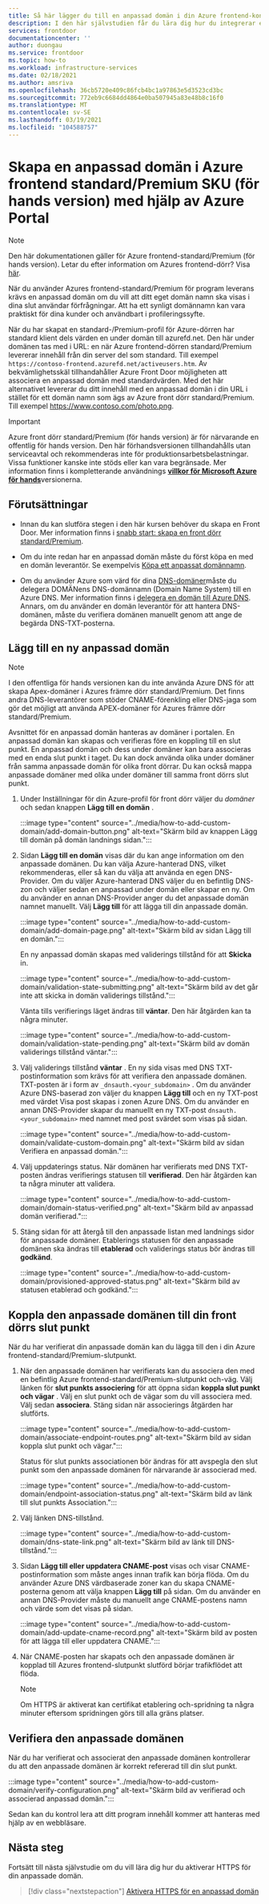 ```yaml
---
title: Så här lägger du till en anpassad domän i din Azure frontend-konfiguration för standard/Premium-SKU
description: I den här självstudien får du lära dig hur du integrerar en anpassad domän i Azures SKU för standard/Premium.
services: frontdoor
documentationcenter: ''
author: duongau
ms.service: frontdoor
ms.topic: how-to
ms.workload: infrastructure-services
ms.date: 02/18/2021
ms.author: amsriva
ms.openlocfilehash: 36cb5720e409c86fcb4bc1a97863e5d3523cd3bc
ms.sourcegitcommit: 772eb9c6684dd4864e0ba507945a83e48b8c16f0
ms.translationtype: MT
ms.contentlocale: sv-SE
ms.lasthandoff: 03/19/2021
ms.locfileid: "104588757"
---
```

# <a name="create-a-custom-domain-on-azure-front-door-standardpremium-sku-preview-using-the-azure-portal"></a>Skapa en anpassad domän i Azure frontend standard/Premium SKU (för hands version) med hjälp av Azure Portal

> [!Note]
> Den här dokumentationen gäller för Azure frontend-standard/Premium (för hands version). Letar du efter information om Azures frontend-dörr? Visa [här](../front-door-overview.md).

När du använder Azures frontend-standard/Premium för program leverans krävs en anpassad domän om du vill att ditt eget domän namn ska visas i dina slut användar förfrågningar. Att ha ett synligt domännamn kan vara praktiskt för dina kunder och användbart i profileringssyfte.

När du har skapat en standard-/Premium-profil för Azure-dörren har standard klient dels värden en under domän till azurefd.net. Den här under domänen tas med i URL: en när Azure frontend-dörren standard/Premium levererar innehåll från din server del som standard. Till exempel `https://contoso-frontend.azurefd.net/activeusers.htm`. Av bekvämlighetsskäl tillhandahåller Azure Front Door möjligheten att associera en anpassad domän med standardvärden. Med det här alternativet levererar du ditt innehåll med en anpassad domän i din URL i stället för ett domän namn som ägs av Azure front dörr standard/Premium. Till exempel https://www.contoso.com/photo.png.

> [!IMPORTANT]
> Azure front dörr standard/Premium (för hands version) är för närvarande en offentlig för hands version.
> Den här förhandsversionen tillhandahålls utan serviceavtal och rekommenderas inte för produktionsarbetsbelastningar. Vissa funktioner kanske inte stöds eller kan vara begränsade.
> Mer information finns i kompletterande användnings [**villkor för Microsoft Azure för hands**](https://azure.microsoft.com/support/legal/preview-supplemental-terms/)versionerna.

## <a name="prerequisites"></a>Förutsättningar
* Innan du kan slutföra stegen i den här kursen behöver du skapa en Front Door. Mer information finns i [snabb start: skapa en front dörr standard/Premium](create-front-door-portal.md).

* Om du inte redan har en anpassad domän måste du först köpa en med en domän leverantör. Se exempelvis [Köpa ett anpassat domännamn](../../app-service/manage-custom-dns-buy-domain.md).

* Om du använder Azure som värd för dina [DNS-domäner](../../dns/dns-overview.md)måste du delegera DOMÄNens DNS-domännamn (Domain Name System) till en Azure DNS. Mer information finns i [delegera en domän till Azure DNS](../../dns/dns-delegate-domain-azure-dns.md). Annars, om du använder en domän leverantör för att hantera DNS-domänen, måste du verifiera domänen manuellt genom att ange de begärda DNS-TXT-posterna.

## <a name="add-a-new-custom-domain"></a>Lägg till en ny anpassad domän

> [!NOTE]
> I den offentliga för hands versionen kan du inte använda Azure DNS för att skapa Apex-domäner i Azures främre dörr standard/Premium. Det finns andra DNS-leverantörer som stöder CNAME-förenkling eller DNS-jaga som gör det möjligt att använda APEX-domäner för Azures främre dörr standard/Premium.

Avsnittet för en anpassad domän hanteras av domäner i portalen. En anpassad domän kan skapas och verifieras före en koppling till en slut punkt. En anpassad domän och dess under domäner kan bara associeras med en enda slut punkt i taget. Du kan dock använda olika under domäner från samma anpassade domän för olika front dörrar. Du kan också mappa anpassade domäner med olika under domäner till samma front dörrs slut punkt.

1. Under Inställningar för din Azure-profil för front dörr väljer du *domäner*  och sedan knappen **Lägg till en domän** .

    :::image type="content" source="../media/how-to-add-custom-domain/add-domain-button.png" alt-text="Skärm bild av knappen Lägg till domän på domän landnings sidan.":::

1. Sidan **Lägg till en domän** visas där du kan ange information om den anpassade domänen. Du kan välja Azure-hanterad DNS, vilket rekommenderas, eller så kan du välja att använda en egen DNS-Provider. Om du väljer Azure-hanterad DNS väljer du en befintlig DNS-zon och väljer sedan en anpassad under domän eller skapar en ny. Om du använder en annan DNS-Provider anger du det anpassade domän namnet manuellt. Välj **Lägg till** för att lägga till din anpassade domän.

    :::image type="content" source="../media/how-to-add-custom-domain/add-domain-page.png" alt-text="Skärm bild av sidan Lägg till en domän.":::

    En ny anpassad domän skapas med validerings tillstånd för att **Skicka** in.

    :::image type="content" source="../media/how-to-add-custom-domain/validation-state-submitting.png" alt-text="Skärm bild av det går inte att skicka in domän validerings tillstånd.":::

    Vänta tills verifierings läget ändras till **väntar**. Den här åtgärden kan ta några minuter.

    :::image type="content" source="../media/how-to-add-custom-domain/validation-state-pending.png" alt-text="Skärm bild av domän validerings tillstånd väntar.":::

1. Välj validerings tillstånd **väntar** . En ny sida visas med DNS TXT-postinformation som krävs för att verifiera den anpassade domänen. TXT-posten är i form av `_dnsauth.<your_subdomain>` . Om du använder Azure DNS-baserad zon väljer du knappen **Lägg till** och en ny TXT-post med värdet Visa post skapas i zonen Azure DNS. Om du använder en annan DNS-Provider skapar du manuellt en ny TXT-post `dnsauth.<your_subdomain>` med namnet med post svärdet som visas på sidan.

    :::image type="content" source="../media/how-to-add-custom-domain/validate-custom-domain.png" alt-text="Skärm bild av sidan Verifiera en anpassad domän.":::

1. Välj uppdaterings status. När domänen har verifierats med DNS TXT-posten ändras verifierings statusen till **verifierad**. Den här åtgärden kan ta några minuter att validera.

    :::image type="content" source="../media/how-to-add-custom-domain/domain-status-verified.png" alt-text="Skärm bild av anpassad domän verifierad.":::

1. Stäng sidan för att återgå till den anpassade listan med landnings sidor för anpassade domäner. Etablerings statusen för den anpassade domänen ska ändras till **etablerad** och validerings status bör ändras till **godkänd**.

    :::image type="content" source="../media/how-to-add-custom-domain/provisioned-approved-status.png" alt-text="Skärm bild av statusen etablerad och godkänd.":::

## <a name="associate-the-custom-domain-with-your-front-door-endpoint"></a>Koppla den anpassade domänen till din front dörrs slut punkt

När du har verifierat din anpassade domän kan du lägga till den i din Azure frontend-standard/Premium-slutpunkt.

1. När den anpassade domänen har verifierats kan du associera den med en befintlig Azure frontend-standard/Premium-slutpunkt och-väg. Välj länken för **slut punkts associering** för att öppna sidan **koppla slut punkt och vägar** . Välj en slut punkt och de vägar som du vill associera med. Välj sedan **associera**. Stäng sidan när associerings åtgärden har slutförts.

    :::image type="content" source="../media/how-to-add-custom-domain/associate-endpoint-routes.png" alt-text="Skärm bild av sidan koppla slut punkt och vägar.":::

    Status för slut punkts associationen bör ändras för att avspegla den slut punkt som den anpassade domänen för närvarande är associerad med. 

    :::image type="content" source="../media/how-to-add-custom-domain/endpoint-association-status.png" alt-text="Skärm bild av länk till slut punkts Association.":::

1. Välj länken DNS-tillstånd.

    :::image type="content" source="../media/how-to-add-custom-domain/dns-state-link.png" alt-text="Skärm bild av länk till DNS-tillstånd.":::

1. Sidan **Lägg till eller uppdatera CNAME-post** visas och visar CNAME-postinformation som måste anges innan trafik kan börja flöda. Om du använder Azure DNS värdbaserade zoner kan du skapa CNAME-posterna genom att välja knappen **Lägg till** på sidan. Om du använder en annan DNS-Provider måste du manuellt ange CNAME-postens namn och värde som det visas på sidan.

    :::image type="content" source="../media/how-to-add-custom-domain/add-update-cname-record.png" alt-text="Skärm bild av posten för att lägga till eller uppdatera CNAME.":::

1. När CNAME-posten har skapats och den anpassade domänen är kopplad till Azures frontend-slutpunkt slutförd börjar trafikflödet att flöda.

    > [!NOTE]
    > Om HTTPS är aktiverat kan certifikat etablering och-spridning ta några minuter eftersom spridningen görs till alla gräns platser. 

## <a name="verify-the-custom-domain"></a>Verifiera den anpassade domänen

När du har verifierat och associerat den anpassade domänen kontrollerar du att den anpassade domänen är korrekt refererad till din slut punkt.

:::image type="content" source="../media/how-to-add-custom-domain/verify-configuration.png" alt-text="Skärm bild av verifierad och associerad anpassad domän.":::

Sedan kan du kontrol lera att ditt program innehåll kommer att hanteras med hjälp av en webbläsare.

## <a name="next-steps"></a>Nästa steg

Fortsätt till nästa självstudie om du vill lära dig hur du aktiverar HTTPS för din anpassade domän.

> [!div class="nextstepaction"]
> [Aktivera HTTPS för en anpassad domän]()
